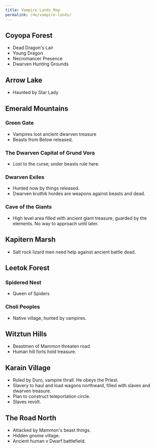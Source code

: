```yaml
---
title: Vampire Lands Map
permalink: /4e/vampire-lands/
---
```

## Coyopa Forest
- Dead Dragon's Lair
- Young Dragon
- Necromancer Presence
- Dwarven Hunting Grounds

## Arrow Lake
- Haunted by Star Lady

## Emerald Mountains
### Green Gate
- Vampires loot ancient dwarven treasure
- Beasts from Below released.
### The Dwarven Capital of Grund Vora
- Lost to the curse; under beasts rule here.
### Dwarven Exiles
- Hunted now by things released.
- Dwarven kruthik hordes are weapons against beasts and dead.
### Cave of the Giants
- High level area filled with ancient giant treasure, guarded by the elements. No way to approach until later.

## Kapitern Marsh
- Salt rock lizard men need help against ancient battle dead.

## Leetok Forest
### Spidered Nest
- Queen of Spiders
### Choli Peoples
- Native village, hunted by vampires.

## Witztun Hills
- Beastmen of Mammon threaten road.
- Human hill forts hold treasure.

## Karain Village
- Ruled by Duro, vampire thrall. He obeys the Priest.
- Slavery to haul and load wagons northward, filled with slaves and dwarven treasure.
- Plan to construct teleportation circle.
- Slaves revolt.

## The Road North
- Attacked by Mammon's beast things.
- Hidden gnome village.
- Ancient human v Dwarf battlefield.

